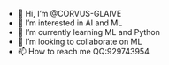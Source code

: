 - 👋 Hi, I’m @CORVUS-GLAIVE
- 👀 I’m interested in AI and ML
- 🌱 I’m currently learning ML and Python
- 💞️ I’m looking to collaborate on ML
- 📫 How to reach me QQ:929743954

<!---
CORVUS-GLAIVE/CORVUS-GLAIVE is a ✨ special ✨ repository because its `README.md` (this file) appears on your GitHub profile.
You can click the Preview link to take a look at your changes.
--->
